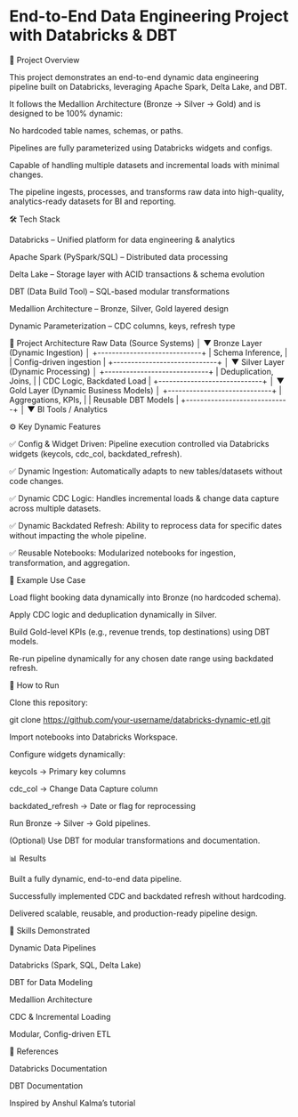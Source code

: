 # End-to-End Data Engineering Project with Databricks & DBT

📌 Project Overview

This project demonstrates an end-to-end dynamic data engineering pipeline built on Databricks, leveraging Apache Spark, Delta Lake, and DBT.

It follows the Medallion Architecture (Bronze → Silver → Gold) and is designed to be 100% dynamic:

No hardcoded table names, schemas, or paths.

Pipelines are fully parameterized using Databricks widgets and configs.

Capable of handling multiple datasets and incremental loads with minimal changes.

The pipeline ingests, processes, and transforms raw data into high-quality, analytics-ready datasets for BI and reporting.

🛠️ Tech Stack

Databricks – Unified platform for data engineering & analytics

Apache Spark (PySpark/SQL) – Distributed data processing

Delta Lake – Storage layer with ACID transactions & schema evolution

DBT (Data Build Tool) – SQL-based modular transformations

Medallion Architecture – Bronze, Silver, Gold layered design

Dynamic Parameterization – CDC columns, keys, refresh type

📂 Project Architecture
            Raw Data (Source Systems)
                      │
                      ▼
             Bronze Layer (Dynamic Ingestion)
                      │
            +-----------------------------+
            |  Schema Inference,          |
            |  Config-driven ingestion    |
            +-----------------------------+
                      │
                      ▼
             Silver Layer (Dynamic Processing)
                      │
            +-----------------------------+
            |  Deduplication, Joins,      |
            |  CDC Logic, Backdated Load  |
            +-----------------------------+
                      │
                      ▼
             Gold Layer (Dynamic Business Models)
                      │
            +-----------------------------+
            |  Aggregations, KPIs,        |
            |  Reusable DBT Models        |
            +-----------------------------+
                      │
                      ▼
              BI Tools / Analytics

⚙️ Key Dynamic Features

✅ Config & Widget Driven: Pipeline execution controlled via Databricks widgets (keycols, cdc_col, backdated_refresh).

✅ Dynamic Ingestion: Automatically adapts to new tables/datasets without code changes.

✅ Dynamic CDC Logic: Handles incremental loads & change data capture across multiple datasets.

✅ Dynamic Backdated Refresh: Ability to reprocess data for specific dates without impacting the whole pipeline.

✅ Reusable Notebooks: Modularized notebooks for ingestion, transformation, and aggregation.

🧪 Example Use Case

Load flight booking data dynamically into Bronze (no hardcoded schema).

Apply CDC logic and deduplication dynamically in Silver.

Build Gold-level KPIs (e.g., revenue trends, top destinations) using DBT models.

Re-run pipeline dynamically for any chosen date range using backdated refresh.

🚦 How to Run

Clone this repository:

git clone https://github.com/your-username/databricks-dynamic-etl.git


Import notebooks into Databricks Workspace.

Configure widgets dynamically:

keycols → Primary key columns

cdc_col → Change Data Capture column

backdated_refresh → Date or flag for reprocessing

Run Bronze → Silver → Gold pipelines.

(Optional) Use DBT for modular transformations and documentation.

📊 Results

Built a fully dynamic, end-to-end data pipeline.

Successfully implemented CDC and backdated refresh without hardcoding.

Delivered scalable, reusable, and production-ready pipeline design.

📌 Skills Demonstrated

Dynamic Data Pipelines

Databricks (Spark, SQL, Delta Lake)

DBT for Data Modeling

Medallion Architecture

CDC & Incremental Loading

Modular, Config-driven ETL

📎 References

Databricks Documentation

DBT Documentation

Inspired by Anshul Kalma’s tutorial

